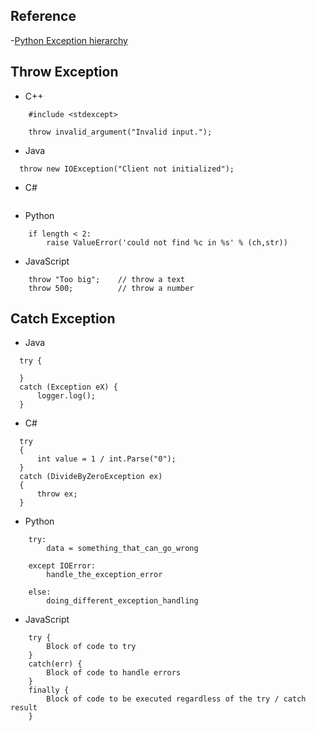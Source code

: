 
## Reference
-[Python Exception hierarchy](https://docs.python.org/2/library/exceptions.html)

## Throw Exception
- C++
```
    #include <stdexcept>

    throw invalid_argument("Invalid input.");
```
- Java
```
  throw new IOException("Client not initialized");
```
- C#
```  

```
- Python
```
    if length < 2:
        raise ValueError('could not find %c in %s' % (ch,str))
```
- JavaScript
```
    throw "Too big";    // throw a text
    throw 500;          // throw a number
```

## Catch Exception
- Java
```
  try {
      
  }
  catch (Exception eX) {
      logger.log();
  }
```
- C#
```  
  try
  {
      int value = 1 / int.Parse("0");
  }
  catch (DivideByZeroException ex)
  {
      throw ex;
  }
```
- Python
```
    try:
        data = something_that_can_go_wrong

    except IOError:
        handle_the_exception_error

    else:
        doing_different_exception_handling

```
- JavaScript
```
    try {
        Block of code to try
    }
    catch(err) {
        Block of code to handle errors
    } 
    finally {
        Block of code to be executed regardless of the try / catch result
    }
```